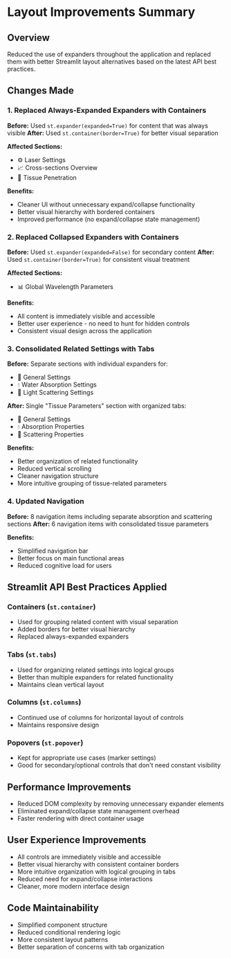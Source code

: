 # Layout Improvements Summary

## Overview
Reduced the use of expanders throughout the application and replaced them with better Streamlit layout alternatives based on the latest API best practices.

## Changes Made

### 1. Replaced Always-Expanded Expanders with Containers
**Before:** Used `st.expander(expanded=True)` for content that was always visible
**After:** Used `st.container(border=True)` for better visual separation

**Affected Sections:**
- ⚙️ Laser Settings
- 📈 Cross-sections Overview  
- 🔬 Tissue Penetration

**Benefits:**
- Cleaner UI without unnecessary expand/collapse functionality
- Better visual hierarchy with bordered containers
- Improved performance (no expand/collapse state management)

### 2. Replaced Collapsed Expanders with Containers
**Before:** Used `st.expander(expanded=False)` for secondary content
**After:** Used `st.container(border=True)` for consistent visual treatment

**Affected Sections:**
- 📊 Global Wavelength Parameters

**Benefits:**
- All content is immediately visible and accessible
- Better user experience - no need to hunt for hidden controls
- Consistent visual design across the application

### 3. Consolidated Related Settings with Tabs
**Before:** Separate sections with individual expanders for:
- 🔬 General Settings
- 💧 Water Absorption Settings  
- 🌊 Light Scattering Settings

**After:** Single "Tissue Parameters" section with organized tabs:
- 🔬 General Settings
- 💧 Absorption Properties
- 🌊 Scattering Properties

**Benefits:**
- Better organization of related functionality
- Reduced vertical scrolling
- Cleaner navigation structure
- More intuitive grouping of tissue-related parameters

### 4. Updated Navigation
**Before:** 8 navigation items including separate absorption and scattering sections
**After:** 6 navigation items with consolidated tissue parameters

**Benefits:**
- Simplified navigation bar
- Better focus on main functional areas
- Reduced cognitive load for users

## Streamlit API Best Practices Applied

### Containers (`st.container`)
- Used for grouping related content with visual separation
- Added borders for better visual hierarchy
- Replaced always-expanded expanders

### Tabs (`st.tabs`)
- Used for organizing related settings into logical groups
- Better than multiple expanders for related functionality
- Maintains clean vertical layout

### Columns (`st.columns`)
- Continued use of columns for horizontal layout of controls
- Maintains responsive design

### Popovers (`st.popover`)
- Kept for appropriate use cases (marker settings)
- Good for secondary/optional controls that don't need constant visibility

## Performance Improvements
- Reduced DOM complexity by removing unnecessary expander elements
- Eliminated expand/collapse state management overhead
- Faster rendering with direct container usage

## User Experience Improvements
- All controls are immediately visible and accessible
- Better visual hierarchy with consistent container borders
- More intuitive organization with logical grouping in tabs
- Reduced need for expand/collapse interactions
- Cleaner, more modern interface design

## Code Maintainability
- Simplified component structure
- Reduced conditional rendering logic
- More consistent layout patterns
- Better separation of concerns with tab organization 